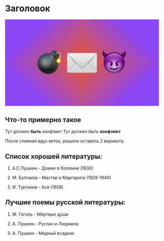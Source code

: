 # Заголовок

![Аццкая картинка](snatch.png)

## Что-то примерно такое
Тут должен **быть** *конфликт*
Тут должен *быть* **конфликт**

После слияния вдух веток, решили оставить 2 варианта.

## Список хорошей литературы:

1. А.С.Пушкин - Домик в Коломне (1830)

2. М. Булгаков - Мастер и Маргарита (1929-1940)

3. И. Тургенев - Ася (1858)

## Лучшие поемы русской литературы:

1. М. Гоголь - Мёртвые души

2. А. Пушкин - Руслан и Людмила

3. А. Пушкин - Медный всадник